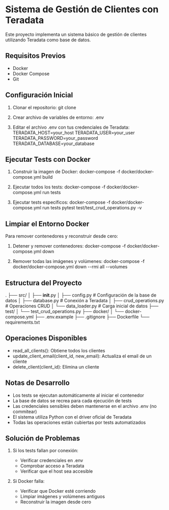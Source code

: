 Sistema de Gestión de Clientes con Teradata
==========================================

Este proyecto implementa un sistema básico de gestión de clientes utilizando Teradata como base de datos.

Requisitos Previos
----------------
* Docker
* Docker Compose
* Git

Configuración Inicial
-------------------
1. Clonar el repositorio:
   git clone <url-del-repositorio>

2. Crear archivo de variables de entorno:
   .env

3. Editar el archivo .env con tus credenciales de Teradata:
   TERADATA_HOST=your_host
   TERADATA_USER=your_user
   TERADATA_PASSWORD=your_password
   TERADATA_DATABASE=your_database

Ejecutar Tests con Docker
-----------------------
1. Construir la imagen de Docker:
   docker-compose -f docker/docker-compose.yml build

2. Ejecutar todos los tests:
   docker-compose -f docker/docker-compose.yml run tests

3. Ejecutar tests específicos:
   docker-compose -f docker/docker-compose.yml run tests pytest test/test_crud_operations.py -v

Limpiar el Entorno Docker
-----------------------
Para remover contenedores y reconstruir desde cero:

1. Detener y remover contenedores:
   docker-compose -f docker/docker-compose.yml down

2. Remover todas las imágenes y volúmenes:
   docker-compose -f docker/docker-compose.yml down --rmi all --volumes

Estructura del Proyecto
---------------------
.
├── src/
│   ├── __init__.py
│   ├── config.py          # Configuración de la base de datos
│   ├── database.py        # Conexión a Teradata
│   ├── crud_operations.py # Operaciones CRUD
│   └── data_loader.py     # Carga inicial de datos
├── test/
│   └── test_crud_operations.py
├── docker/
│   └── docker-compose.yml
├── .env.example
├── .gitignore
├── Dockerfile
└── requirements.txt

Operaciones Disponibles
---------------------
* read_all_clients(): Obtiene todos los clientes
* update_client_email(client_id, new_email): Actualiza el email de un cliente
* delete_client(client_id): Elimina un cliente

Notas de Desarrollo
-----------------
* Los tests se ejecutan automáticamente al iniciar el contenedor
* La base de datos se recrea para cada ejecución de tests
* Las credenciales sensibles deben mantenerse en el archivo .env (no commitear)
* El sistema utiliza Python con el driver oficial de Teradata
* Todas las operaciones están cubiertas por tests automatizados

Solución de Problemas
-------------------
1. Si los tests fallan por conexión:
   - Verificar credenciales en .env
   - Comprobar acceso a Teradata
   - Verificar que el host sea accesible

2. Si Docker falla:
   - Verificar que Docker esté corriendo
   - Limpiar imágenes y volúmenes antiguos
   - Reconstruir la imagen desde cero 